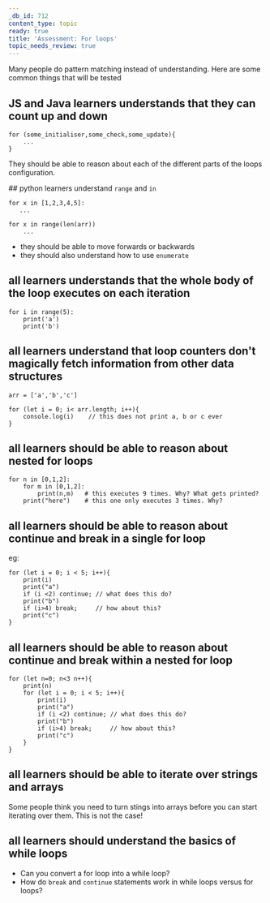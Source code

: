 ```yaml
---
_db_id: 712
content_type: topic
ready: true
title: 'Assessment: For loops'
topic_needs_review: true
---
```


Many people do pattern matching instead of understanding. Here are some common things that will be tested

## JS and Java learners understands that they can count up and down

```
for (some_initialiser,some_check,some_update){
    ...
}
```
They should be able to reason about each of the different parts of the loops configuration.

\## python learners understand `range` and `in`

```
for x in [1,2,3,4,5]:
   ...

for x in range(len(arr))
    ...
```

- they should be able to move forwards or backwards
- they should also understand how to use `enumerate`

## all learners understands that the whole body of the loop executes on each iteration

```
for i in range(5):
    print('a')
    print('b')
```

## all learners understand that loop counters don't magically fetch information from other data structures

```
arr = ['a','b','c']

for (let i = 0; i< arr.length; i++){
    console.log(i)    // this does not print a, b or c ever
}
```

## all learners should be able to reason about nested for loops

```
for n in [0,1,2]:
    for m in [0,1,2]:
        print(n,m)   # this executes 9 times. Why? What gets printed?
    print("here")    # this one only executes 3 times. Why?
```

## all learners should be able to reason about continue and break in a single for loop

eg:
```
for (let i = 0; i < 5; i++){
    print(i)
    print("a")
    if (i <2) continue; // what does this do?
    print("b")
    if (i>4) break;     // how about this?
    print("c")
}
```

## all learners should be able to reason about continue and break within a nested for loop

```
for (let n=0; n<3 n++){
    print(n)
    for (let i = 0; i < 5; i++){
        print(i)
        print("a")
        if (i <2) continue; // what does this do?
        print("b")
        if (i>4) break;     // how about this?
        print("c")
    }
}
```

## all learners should be able to iterate over strings and arrays

Some people think you need to turn stings into arrays before you can start iterating over them. This is not the case!

## all learners should understand the basics of while loops

- Can you convert a for loop into a while loop?
- How do `break` and `continue` statements work in while loops versus for loops?